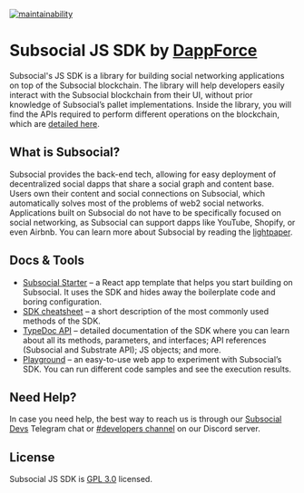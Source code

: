 [![maintainability](https://img.shields.io/codeclimate/maintainability-percentage/olehmell/subsocial-sdk?logo=code-climate&style=flat-square)](https://codeclimate.com/github/olehmell/subsocial-sdk)

# Subsocial JS SDK by [DappForce](https://github.com/dappforce)

Subsocial's JS SDK is a library for building social networking applications on top of the Subsocial blockchain. The library will help developers easily interact with the Subsocial blockchain from their UI, without prior knowledge of Subsocial’s pallet implementations. Inside the library, you will find the APIs required to perform different operations on the blockchain, which are <a href="https://docs.subsocial.network/docs/develop/how-to-guides/apiTypes" target="_blank">detailed here</a>. 

## What is Subsocial?

Subsocial provides the back-end tech, allowing for easy deployment of decentralized social dapps that share a social graph and content base. Users own their content and social connections on Subsocial, which automatically solves most of the problems of web2 social networks. Applications built on Subsocial do not have to be specifically focused on social networking, as Subsocial can support dapps like YouTube, Shopify, or even Airbnb. You can learn more about Subsocial by reading the <a href="https://docs.subsocial.network/docs/basics/" target="_blank">lightpaper</a>.

## Docs & Tools

- <a href="https://docs.subsocial.network/docs/develop/developer-quickstart/" target="_blank">Subsocial Starter</a> – a React app template that helps you start building on Subsocial. It uses the SDK and hides away the boilerplate code and boring configuration.
- <a href="https://docs.subsocial.network/docs/develop/sdk-cheatsheet/" target="_blank">SDK cheatsheet</a> – a short description of the most commonly used methods of the SDK.
- <a href="https://js-sdk-api.subsocial.network/" target="_blank">TypeDoc API</a> – detailed documentation of the SDK where you can learn about all its methods, parameters, and interfaces; API references (Subsocial and Substrate API); JS objects; and more.
- <a href="https://play.subsocial.network/" target="_blank">Playground</a> – an easy-to-use web app to experiment with Subsocial’s SDK. You can run different code samples and see the execution results.

## Need Help?

In case you need help, the best way to reach us is through our <a href="https://t.me/+oUpF3nTHlCkwNzA6" target="_blank">Subsocial Devs</a> Telegram chat or <a href="https://discord.gg/avccqJAW3C" target="_blank">#developers channel</a> on our Discord server.

## License

Subsocial JS SDK is [GPL 3.0](./LICENSE) licensed.

